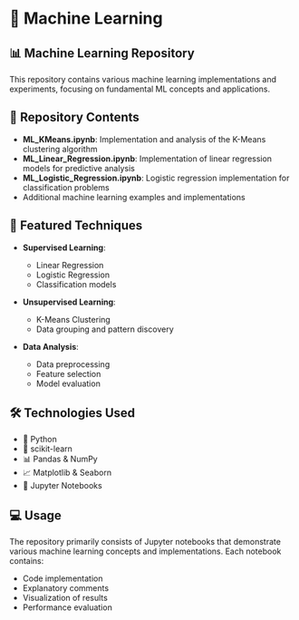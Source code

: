 # 🤖 Machine Learning

## 📊 Machine Learning Repository

This repository contains various machine learning implementations and experiments, focusing on fundamental ML concepts and applications.

## 📁 Repository Contents

- **ML_KMeans.ipynb**: Implementation and analysis of the K-Means clustering algorithm
- **ML_Linear_Regression.ipynb**: Implementation of linear regression models for predictive analysis
- **ML_Logistic_Regression.ipynb**: Logistic regression implementation for classification problems
- Additional machine learning examples and implementations

## 🧠 Featured Techniques

- **Supervised Learning**: 
  - Linear Regression
  - Logistic Regression
  - Classification models

- **Unsupervised Learning**:
  - K-Means Clustering
  - Data grouping and pattern discovery

- **Data Analysis**:
  - Data preprocessing
  - Feature selection
  - Model evaluation

## 🛠️ Technologies Used

* 🐍 Python
* 🧠 scikit-learn
* 📊 Pandas & NumPy
* 📈 Matplotlib & Seaborn
* 📓 Jupyter Notebooks

## 💻 Usage

The repository primarily consists of Jupyter notebooks that demonstrate various machine learning concepts and implementations. Each notebook contains:

- Code implementation
- Explanatory comments
- Visualization of results
- Performance evaluation
